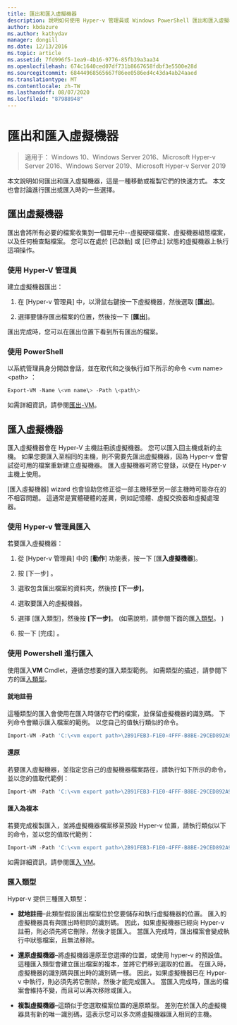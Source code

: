 ```yaml
---
title: 匯出和匯入虛擬機器
description: 說明如何使用 Hyper-v 管理員或 Windows PowerShell 匯出和匯入虛擬機器。
author: kbdazure
ms.author: kathydav
manager: dongill
ms.date: 12/13/2016
ms.topic: article
ms.assetid: 7fd996f5-1ea9-4b16-9776-85fb39a3aa34
ms.openlocfilehash: 674c1640ced07df731b8667658fdbf3e5500e28d
ms.sourcegitcommit: 68444968565667f86ee0586ed4c43da4ab24aaed
ms.translationtype: MT
ms.contentlocale: zh-TW
ms.lasthandoff: 08/07/2020
ms.locfileid: "87988948"
---
```

# <a name="export-and-import-virtual-machines"></a>匯出和匯入虛擬機器

> 適用于： Windows 10、Windows Server 2016、Microsoft Hyper-v Server 2016、Windows Server 2019、Microsoft Hyper-v Server 2019

本文說明如何匯出和匯入虛擬機器，這是一種移動或複製它們的快速方式。 本文也會討論進行匯出或匯入時的一些選擇。

## <a name="export-a-virtual-machine"></a>匯出虛擬機器

匯出會將所有必要的檔案收集到一個單元中--虛擬硬碟檔案、虛擬機器組態檔案，以及任何檢查點檔案。 您可以在處於 [已啟動] 或 [已停止] 狀態的虛擬機器上執行這項操作。

### <a name="using-hyper-v-manager"></a>使用 Hyper-V 管理員

建立虛擬機器匯出：

1. 在 [Hyper-v 管理員] 中，以滑鼠右鍵按一下虛擬機器，然後選取 [**匯出**]。

2. 選擇要儲存匯出檔案的位置，然後按一下 [**匯出**]。

匯出完成時，您可以在匯出位置下看到所有匯出的檔案。

### <a name="using-powershell"></a>使用 PowerShell

以系統管理員身分開啟會話，並在取代和之後執行如下所示的命令 \<vm name\> \<path\> ：

```powershell
Export-VM -Name \<vm name\> -Path \<path\>
```

如需詳細資訊，請參閱[匯出-VM](/powershell/module/hyper-v/export-vm)。

## <a name="import-a-virtual-machine"></a>匯入虛擬機器

匯入虛擬機器會在 Hyper-V 主機註冊該虛擬機器。 您可以匯入回主機或新的主機。 如果您要匯入至相同的主機，則不需要先匯出虛擬機器，因為 Hyper-v 會嘗試從可用的檔案重新建立虛擬機器。 匯入虛擬機器可將它登錄，以便在 Hyper-v 主機上使用。

[匯入虛擬機器] wizard 也會協助您修正從一部主機移至另一部主機時可能存在的不相容問題。 這通常是實體硬體的差異，例如記憶體、虛擬交換器和虛擬處理器。

### <a name="import-using-hyper-v-manager"></a>使用 Hyper-v 管理員匯入

若要匯入虛擬機器：

1. 從 [Hyper-v 管理員] 中的 [**動作**] 功能表，按一下 [匯**入虛擬機器**]。

2. 按 [下一步]  。

3. 選取包含匯出檔案的資料夾，然後按 **[下一步]**。

4. 選取要匯入的虛擬機器。

5. 選擇 [匯入類型]，然後按 **[下一步]**。  (如需說明，請參閱下面的匯[入類型](#import-types)。 ) 

6. 按一下 [完成] 。

### <a name="import-using-powershell"></a>使用 Powershell 進行匯入

使用匯入**VM** Cmdlet，遵循您想要的匯入類型範例。 如需類型的描述，請參閱下方的匯[入類型](#import-types)。

#### <a name="register-in-place"></a>就地註冊

這種類型的匯入會使用在匯入時儲存它們的檔案，並保留虛擬機器的識別碼。 下列命令會顯示匯入檔案的範例。 以您自己的值執行類似的命令。

```powershell
Import-VM -Path 'C:\<vm export path>\2B91FEB3-F1E0-4FFF-B8BE-29CED892A95A.vmcx'
```

#### <a name="restore"></a>還原

若要匯入虛擬機器，並指定您自己的虛擬機器檔案路徑，請執行如下所示的命令，並以您的值取代範例：

```powershell
Import-VM -Path 'C:\<vm export path>\2B91FEB3-F1E0-4FFF-B8BE-29CED892A95A.vmcx' -Copy -VhdDestinationPath 'D:\Virtual Machines\WIN10DOC' -VirtualMachinePath 'D:\Virtual Machines\WIN10DOC'
```

#### <a name="import-as-a-copy"></a>匯入為複本

若要完成複製匯入，並將虛擬機器檔案移至預設 Hyper-v 位置，請執行類似以下的命令，並以您的值取代範例：

``` PowerShell
Import-VM -Path 'C:\<vm export path>\2B91FEB3-F1E0-4FFF-B8BE-29CED892A95A.vmcx' -Copy -GenerateNewId
```

如需詳細資訊，請參閱匯[入 VM](/powershell/module/hyper-v/import-vm)。

### <a name="import-types"></a>匯入類型

Hyper-v 提供三種匯入類型：

- **就地註冊**–此類型假設匯出檔案位於您要儲存和執行虛擬機器的位置。 匯入的虛擬機器具有與匯出時相同的識別碼。 因此，如果虛擬機器已經向 Hyper-v 註冊，則必須先將它刪除，然後才能匯入。 當匯入完成時，匯出檔案會變成執行中狀態檔案，且無法移除。

- **還原虛擬機器**–將虛擬機器還原至您選擇的位置，或使用 hyper-v 的預設值。 這種匯入類型會建立匯出檔案的複本，並將它們移到選取的位置。 在匯入時，虛擬機器的識別碼與匯出時的識別碼一樣。 因此，如果虛擬機器已在 Hyper-v 中執行，則必須先將它刪除，然後才能完成匯入。 當匯入完成時，匯出的檔案會維持不變，而且可以再次移除或匯入。

- **複製虛擬機器**–這類似于您選取檔案位置的還原類型。 差別在於匯入的虛擬機器具有新的唯一識別碼，這表示您可以多次將虛擬機器匯入相同的主機。